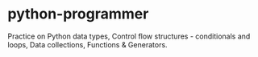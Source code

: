 # python-programmer
Practice on Python data types, Control flow structures - conditionals and loops, Data collections, Functions &amp; Generators.
